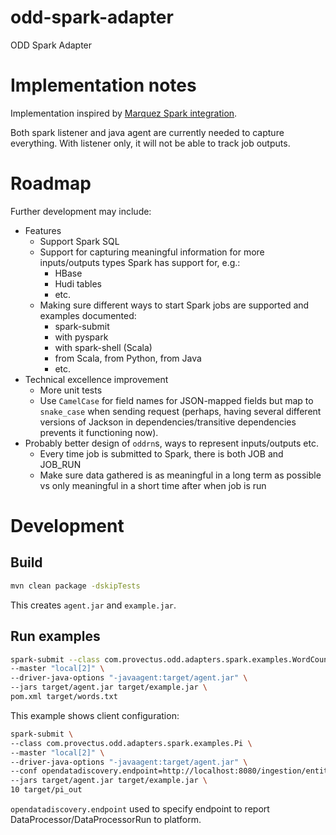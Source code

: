 # odd-spark-adapter
ODD Spark Adapter

# Implementation notes

Implementation inspired by
[Marquez Spark integration](https://github.com/MarquezProject/marquez/tree/main/integrations/spark).

Both spark listener and java agent are currently needed to capture everything. 
With listener only, it will not be able to track job outputs.

# Roadmap

Further development may include:
* Features
  * Support Spark SQL
  * Support for capturing meaningful information for more inputs/outputs 
    types Spark has support for, e.g.:
    * HBase
    * Hudi tables
    * etc.
  * Making sure different ways to start Spark jobs are supported 
    and examples documented:
    * spark-submit
    * with pyspark
    * with spark-shell (Scala)
    * from Scala, from Python, from Java
    * etc.
* Technical excellence improvement 
  * More unit tests
  * Use `CamelCase` for field names for JSON-mapped fields but map to `snake_case`
    when sending request (perhaps, having several different versions of Jackson
    in dependencies/transitive dependencies prevents it functioning now).
* Probably better design of `oddrn`s, ways to represent inputs/outputs etc.
  * Every time job is submitted to Spark, there is both JOB and JOB_RUN
  * Make sure data gathered is as meaningful in a long term as possible vs 
    only meaningful in a short time after when job is run  

# Development

## Build
```sh
mvn clean package -dskipTests
```
This creates `agent.jar` and `example.jar`. 

## Run examples

```sh
spark-submit --class com.provectus.odd.adapters.spark.examples.WordCount \
--master "local[2]" \
--driver-java-options "-javaagent:target/agent.jar" \
--jars target/agent.jar target/example.jar \
pom.xml target/words.txt
```

This example shows client configuration:
```sh
spark-submit \
--class com.provectus.odd.adapters.spark.examples.Pi \
--master "local[2]" \
--driver-java-options "-javaagent:target/agent.jar" \
--conf opendatadiscovery.endpoint=http://localhost:8080/ingestion/entities \
--jars target/agent.jar target/example.jar \
10 target/pi_out
```

`opendatadiscovery.endpoint` used to specify endpoint to 
report DataProcessor/DataProcessorRun to platform.

